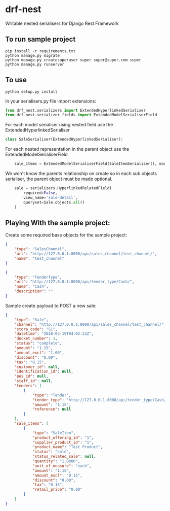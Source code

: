 # drf-nest
Writable nested serialisers for Django Rest Framework

## To run sample project

```shell
pip install -r requirements.txt
python manage.py migrate
python manage.py createsuperuser super super@super.com super
python manage.py runserver
```

## To use

```shell
python setup.py install
```

In your serialisers.py file import extensions:

```python
from drf_nest.serializers import ExtendedHyperlinkedSerialiser
from drf_nest.serializer_fields import ExtendedModelSerialiserField
```

For each model serialiser using nested field use the ExtendedHyperlinkedSerialiser

```python
class SaleSerialiser(ExtendedHyperlinkedSerialiser):
```

For each nested representation in the parent object use the ExtendedModelSerialiserField

```python
    sale_items = ExtendedModelSerialiserField(SaleItemSerialiser(), many=True, required=False, allow_null=True)
```

We won't know the parents relationship on create so in each sub objects serialiser, the parent object must be made optional.
```python
    sale = serializers.HyperlinkedRelatedField(
        required=False,
        view_name='sale-detail',
        queryset=Sale.objects.all()
    )
```

## Playing With the sample project:

Create some required base objects for the sample project:
```json
{
    "type": "SalesChannel",
    "url": "http://127.0.0.1:8000/api/sales_channel/test_channel/",
    "name": "test_channel"
}
```
```json
{
    "type": "TenderType",
    "url": "http://127.0.0.1:8000/api/tender_type/Cash/",
    "name": "Cash",
    "description": ""
}
```

Sample create payload to POST a new sale:
```json
{
    "type": "Sale",
    "channel": "http://127.0.0.1:8000/api/sales_channel/test_channel/",
    "store_code": "S1",
    "datetime": "2018-03-19T04:02:23Z",
    "docket_number": 1,
    "status": "complete",
    "amount": "1.15",
    "amount_excl": "1.00",
    "discount": "0.00",
    "tax": "0.15",
    "customer_id": null,
    "identification_id": null,
    "pos_id": null,
    "staff_id": null,
    "tenders": [
        {
            "type": "Tender",
            "tender_type": "http://127.0.0.1:8000/api/tender_type/Cash/",
            "amount": "1.15",
            "reference": null
        }
    ],
    "sale_items": [
        {
            "type": "SaleItem",
            "product_offering_id": "1",
            "supplier_product_id": "1",
            "product_name": "Test Product",
            "status": "sold",
            "status_related_sale": null,
            "quantity": "1.0000",
            "unit_of_measure": "each",
            "amount": "1.15",
            "amount_excl": "0.15",
            "discount": "0.00",
            "tax": "0.15",
            "retail_price": "0.00"
        }
    ]
}
```
